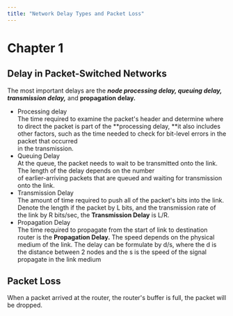 ```yaml
---
title: "Network Delay Types and Packet Loss"
---
```


# Chapter 1   
## Delay in Packet-Switched Networks   
The most important delays are the ***node processing delay, queuing delay, transmission delay,***  and **propagation delay.**   
    
- Processing delay   
    The time required to examine the packet's header and determine where to direct the packet is part of the **processing delay, **it also includes other factors, such as the time needed to check for bit-level errors in the packet that occurred   
    in the transmission.   
- Queuing Delay   
    At the queue, the packet needs to wait to be transmitted onto the link. The length of the delay depends on the number   
    of earlier-arriving packets that are queued and waiting for transmission onto the link.   
- Transmission Delay   
    The amount of time required to push all of the packet's bits into the link. Denote the length if the packet by L bits, and the transmission rate of the link by R bits/sec, the **Transmission Delay**  is L/R.   
- Propagation Delay   
    The time required to propagate from the start of link to destination router is the **Propagation Delay.** The speed depends on the physical medium of the link. The delay can be formulate by d/s, where the d is the distance between 2 nodes and the s is the speed of the signal propagate in the link medium   
   
## Packet Loss
When a packet arrived at the router, the router's buffer is full, the packet will be dropped.
